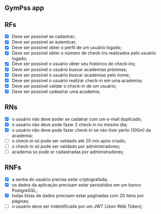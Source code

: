 ## GymPss app

## RFs

- [x] Deve ser possível se cadastrar;
- [x] Deve ser possível se autenticar;
- [x] Deve ser possível obter o perfil de um usuário logado;
- [x] Deve ser possível obter o número de check-ins realizados pelo usuário logado;
- [x] Deve ser possível o usuário obter seu histórico de check-ins;
- [x] Deve ser possível o usuário buscar academias próximas;
- [x] Deve ser possível o usuário buscar academias pelo nome;
- [x] Deve ser possível o usuário realizar check-in em uma academia;
- [x] Deve ser possível validar o check-in de um usuário;
- [x] Deve ser possível cadastrar uma academia;

## RNs

- [x] o usuário não deve poder se cadatrar com um e-mail duplicado;
- [x] o usuário não deve pode fazer 2 check-in no mesmo dia;
- [x] o usuário não deve pode fazer check-in se náo tiver perto (100m) da academia;
- [ ] o check-in só pode ser validado até 20 min após criado;
- [ ] o check-in só pode ser validado por administradores;
- [ ] academia so pode er cadastradas por  administradores;

## RNFs

- [x] a senha do usuário precisa estar criptografada;
- [x] os dados da aplicação precisam estar persistidos em um banco PostgreSQL;
- [x] todas listas de dados precisam estar paginadas com 20 itens por páginas;
- [ ] o usuário deve ser  indentificado por um JWT (Json Web Token);